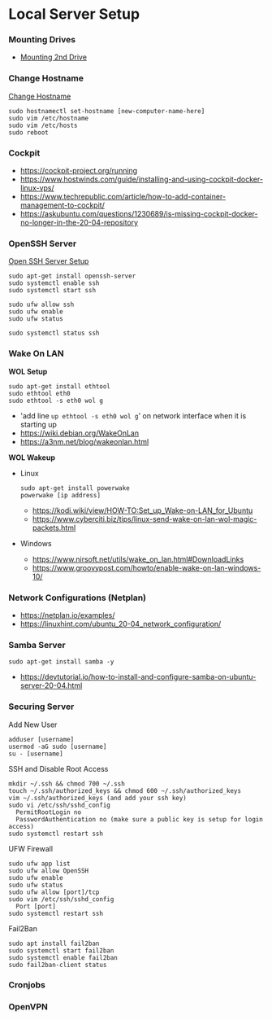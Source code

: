 # Local Server Setup

### Mounting Drives
- [Mounting 2nd Drive](https://www.howtogeek.com/442101/how-to-move-your-linux-home-directory-to-another-hard-drive/)

### Change Hostname
[Change Hostname](https://www.cyberciti.biz/faq/how-to-change-hostname-on-ubuntu-20-04/)
```
sudo hostnamectl set-hostname [new-computer-name-here]
sudo vim /etc/hostname
sudo vim /etc/hosts
sudo reboot
```

### Cockpit
- https://cockpit-project.org/running
- https://www.hostwinds.com/guide/installing-and-using-cockpit-docker-linux-vps/
- https://www.techrepublic.com/article/how-to-add-container-management-to-cockpit/
- https://askubuntu.com/questions/1230689/is-missing-cockpit-docker-no-longer-in-the-20-04-repository

### OpenSSH Server
[Open SSH Server Setup](https://www.cyberciti.biz/faq/ubuntu-linux-install-openssh-server/)
```
sudo apt-get install openssh-server
sudo systemctl enable ssh
sudo systemctl start ssh

sudo ufw allow ssh
sudo ufw enable
sudo ufw status

sudo systemctl status ssh
```

### Wake On LAN

**WOL Setup**
```
sudo apt-get install ethtool
sudo ethtool eth0
sudo ethtool -s eth0 wol g
```
- 'add line `up ethtool -s eth0 wol g`' on network interface when it is starting up
- https://wiki.debian.org/WakeOnLan
- https://a3nm.net/blog/wakeonlan.html

**WOL Wakeup**
- Linux
    ```
    sudo apt-get install powerwake
    powerwake [ip address]
    ```
    - https://kodi.wiki/view/HOW-TO:Set_up_Wake-on-LAN_for_Ubuntu
    - https://www.cyberciti.biz/tips/linux-send-wake-on-lan-wol-magic-packets.html

- Windows
  - https://www.nirsoft.net/utils/wake_on_lan.html#DownloadLinks
  - https://www.groovypost.com/howto/enable-wake-on-lan-windows-10/

### Network Configurations (Netplan)
- https://netplan.io/examples/
- https://linuxhint.com/ubuntu_20-04_network_configuration/

### Samba Server
`sudo apt-get install samba -y`
- https://devtutorial.io/how-to-install-and-configure-samba-on-ubuntu-server-20-04.html

### Securing Server

Add New User
```
adduser [username]
usermod -aG sudo [username]
su - [username]
```

SSH and Disable Root Access
```
mkdir ~/.ssh && chmod 700 ~/.ssh
touch ~/.ssh/authorized_keys && chmod 600 ~/.ssh/authorized_keys
vim ~/.ssh/authorized_keys (and add your ssh key)
sudo vi /etc/ssh/sshd_config
  PermitRootLogin no
  PasswordAuthentication no (make sure a public key is setup for login access)
sudo systemctl restart ssh
```

UFW Firewall
```
sudo ufw app list
sudo ufw allow OpenSSH
sudo ufw enable
sudo ufw status
sudo ufw allow [port]/tcp
sudo vim /etc/ssh/sshd_config
  Port [port]
sudo systemctl restart ssh
```

Fail2Ban
```
sudo apt install fail2ban
sudo systemctl start fail2ban
sudo systemctl enable fail2ban
sudo fail2ban-client status
```

### Cronjobs
### OpenVPN

